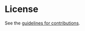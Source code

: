 # License

See the
[guidelines for contributions](https://github.com/david-a-guzman/draft-guzman-multicast-applicability-dcs/blob/main/CONTRIBUTING.md).
